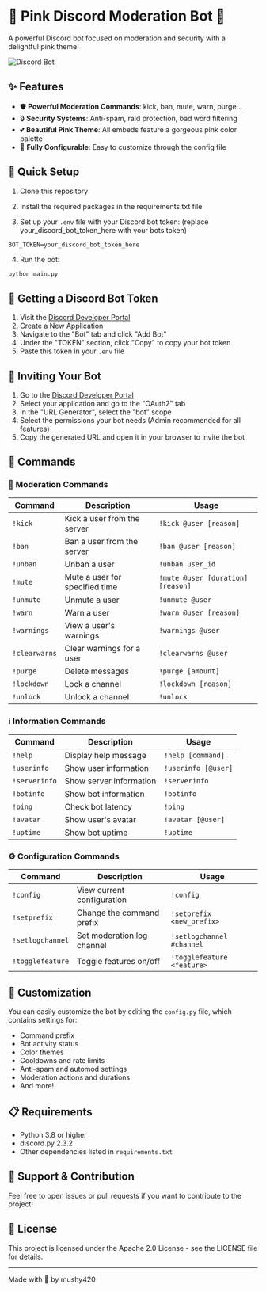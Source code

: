 # 💖 Pink Discord Moderation Bot 💖

A powerful Discord bot focused on moderation and security with a delightful pink theme!

![Discord Bot](https://img.shields.io/badge/Discord%20Bot-Pink%20Moderation-ff1493)

## ✨ Features

- 🛡️ **Powerful Moderation Commands**: kick, ban, mute, warn, purge...
- 🔒 **Security Systems**: Anti-spam, raid protection, bad word filtering
- 💕 **Beautiful Pink Theme**: All embeds feature a gorgeous pink color palette
- 🔧 **Fully Configurable**: Easy to customize through the config file

## 🚀 Quick Setup

1. Clone this repository

2. Install the required packages in the requirements.txt file

3. Set up your `.env` file with your Discord bot token:
   (replace your_discord_bot_token_here with your bots token)
```
BOT_TOKEN=your_discord_bot_token_here
```

4. Run the bot:
```bash
python main.py
```

## 🔑 Getting a Discord Bot Token

1. Visit the [Discord Developer Portal](https://discord.com/developers/applications)
2. Create a New Application
3. Navigate to the "Bot" tab and click "Add Bot"
4. Under the "TOKEN" section, click "Copy" to copy your bot token
5. Paste this token in your `.env` file

## 🤖 Inviting Your Bot

1. Go to the [Discord Developer Portal](https://discord.com/developers/applications)
2. Select your application and go to the "OAuth2" tab
3. In the "URL Generator", select the "bot" scope
4. Select the permissions your bot needs (Admin recommended for all features)
5. Copy the generated URL and open it in your browser to invite the bot

## 📜 Commands

### 🔨 Moderation Commands

| Command | Description | Usage |
|---------|-------------|-------|
| `!kick` | Kick a user from the server | `!kick @user [reason]` |
| `!ban` | Ban a user from the server | `!ban @user [reason]` |
| `!unban` | Unban a user | `!unban user_id` |
| `!mute` | Mute a user for specified time | `!mute @user [duration] [reason]` |
| `!unmute` | Unmute a user | `!unmute @user` |
| `!warn` | Warn a user | `!warn @user [reason]` |
| `!warnings` | View a user's warnings | `!warnings @user` |
| `!clearwarns` | Clear warnings for a user | `!clearwarns @user` |
| `!purge` | Delete messages | `!purge [amount]` |
| `!lockdown` | Lock a channel | `!lockdown [reason]` |
| `!unlock` | Unlock a channel | `!unlock` |

### ℹ️ Information Commands

| Command | Description | Usage |
|---------|-------------|-------|
| `!help` | Display help message | `!help [command]` |
| `!userinfo` | Show user information | `!userinfo [@user]` |
| `!serverinfo` | Show server information | `!serverinfo` |
| `!botinfo` | Show bot information | `!botinfo` |
| `!ping` | Check bot latency | `!ping` |
| `!avatar` | Show user's avatar | `!avatar [@user]` |
| `!uptime` | Show bot uptime | `!uptime` |

### ⚙️ Configuration Commands

| Command | Description | Usage |
|---------|-------------|-------|
| `!config` | View current configuration | `!config` |
| `!setprefix` | Change the command prefix | `!setprefix <new_prefix>` |
| `!setlogchannel` | Set moderation log channel | `!setlogchannel #channel` |
| `!togglefeature` | Toggle features on/off | `!togglefeature <feature>` |

## 🔧 Customization

You can easily customize the bot by editing the `config.py` file, which contains settings for:

- Command prefix
- Bot activity status
- Color themes
- Cooldowns and rate limits
- Anti-spam and automod settings
- Moderation actions and durations
- And more!

## 📋 Requirements

- Python 3.8 or higher
- discord.py 2.3.2
- Other dependencies listed in `requirements.txt`

## 🌟 Support & Contribution

Feel free to open issues or pull requests if you want to contribute to the project!

## 📝 License

This project is licensed under the Apache 2.0 License - see the LICENSE file for details.

---

Made with 💖 by mushy420
